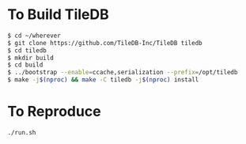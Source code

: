 To Build TileDB
===

```bash
$ cd ~/wherever
$ git clone https://github.com/TileDB-Inc/TileDB tiledb
$ cd tiledb
$ mkdir build
$ cd build
$ ../bootstrap --enable=ccache,serialization --prefix=/opt/tiledb
$ make -j$(nproc) && make -C tiledb -j$(nproc) install
```

To Reproduce
===

```
./run.sh
```
